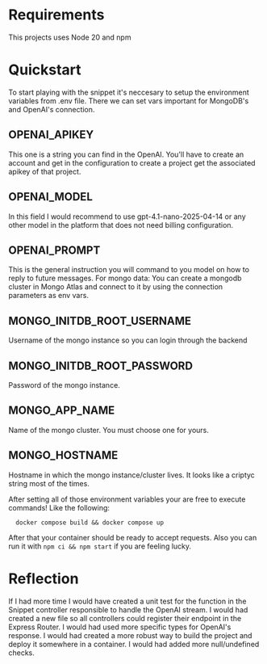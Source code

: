 # Requirements
This projects uses Node 20 and npm

# Quickstart

To start playing with the snippet it's neccesary to setup the environment variables from .env file. There we can set vars important for MongoDB's and OpenAI's connection.

## OPENAI_APIKEY
This one is a string you can find in the OpenAI. You'll have to create an account and get in the configuration to create a project get the associated apikey of that project.

## OPENAI_MODEL
In this field I would recommend to use gpt-4.1-nano-2025-04-14 or any other model in the platform that does not need billing configuration.

## OPENAI_PROMPT
This is the general instruction you will command to you model on how to reply to future messages.
For mongo data: You can create a mongodb cluster in Mongo Atlas and connect to it by using the connection parameters as env vars.

## MONGO_INITDB_ROOT_USERNAME
Username of the mongo instance so you can login through the backend
## MONGO_INITDB_ROOT_PASSWORD
Password of the mongo instance.
## MONGO_APP_NAME
Name of the mongo cluster. You must choose one for yours.
## MONGO_HOSTNAME
Hostname in which the mongo instance/cluster lives. It looks like a criptyc string most of the times.

After setting all of those environment variables your are free to execute commands! Like the following:

```
  docker compose build && docker compose up
```

After that your container should be ready to accept requests. Also you can run it with `npm ci && npm start` if you are feeling lucky.

# Reflection

If I had more time I would have created a unit test for the function in the Snippet controller responsible to handle the OpenAI stream. I would had created a new file so all controllers could register their endpoint in the Express Router.
I would had used more specific types for OpenAI's response.
I would had created a more robust way to build the project and deploy it somewhere in a container. I would had added more null/undefined checks.

